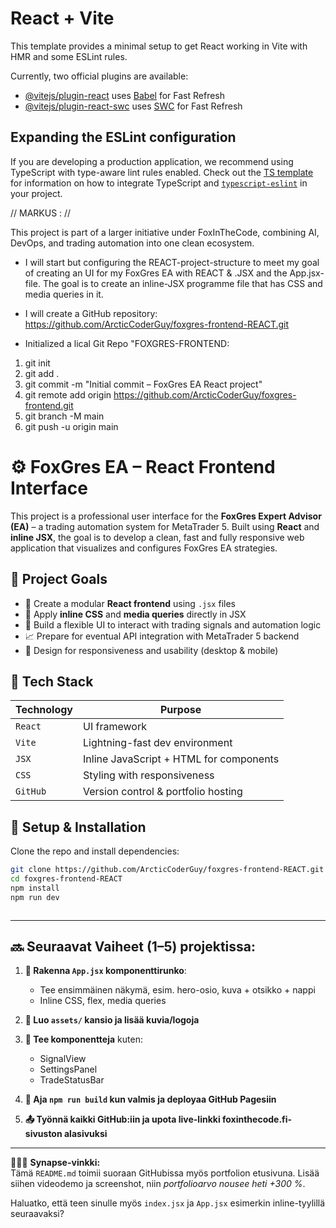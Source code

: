 # React + Vite

This template provides a minimal setup to get React working in Vite with HMR and some ESLint rules.

Currently, two official plugins are available:

- [@vitejs/plugin-react](https://github.com/vitejs/vite-plugin-react/blob/main/packages/plugin-react) uses [Babel](https://babeljs.io/) for Fast Refresh
- [@vitejs/plugin-react-swc](https://github.com/vitejs/vite-plugin-react/blob/main/packages/plugin-react-swc) uses [SWC](https://swc.rs/) for Fast Refresh

## Expanding the ESLint configuration

If you are developing a production application, we recommend using TypeScript with type-aware lint rules enabled. Check out the [TS template](https://github.com/vitejs/vite/tree/main/packages/create-vite/template-react-ts) for information on how to integrate TypeScript and [`typescript-eslint`](https://typescript-eslint.io) in your project.

// MARKUS : //

This project is part of a larger initiative under FoxInTheCode, combining AI, DevOps, and trading automation into one clean ecosystem.

- I will start but configuring the REACT-project-structure to meet my goal of creating an UI for my FoxGres EA with REACT & .JSX and the App.jsx-file. The goal is to create an inline-JSX programme file that has CSS and media queries in it.

- I will create a GitHub repository: https://github.com/ArcticCoderGuy/foxgres-frontend-REACT.git

- Initialized a lical Git Repo "FOXGRES-FRONTEND:

1. git init
2. git add .
3. git commit -m "Initial commit – FoxGres EA React project"
4. git remote add origin https://github.com/ArcticCoderGuy/foxgres-frontend.git
5. git branch -M main
6. git push -u origin main

# ⚙️ FoxGres EA – React Frontend Interface

This project is a professional user interface for the **FoxGres Expert Advisor (EA)** – a trading automation system for MetaTrader 5. Built using **React** and **inline JSX**, the goal is to develop a clean, fast and fully responsive web application that visualizes and configures FoxGres EA strategies.

## 🎯 Project Goals

- 🧩 Create a modular **React frontend** using `.jsx` files
- 💅 Apply **inline CSS** and **media queries** directly in JSX
- 🔧 Build a flexible UI to interact with trading signals and automation logic
- 📈 Prepare for eventual API integration with MetaTrader 5 backend
- 🎨 Design for responsiveness and usability (desktop & mobile)

## 📂 Tech Stack

| Technology | Purpose                                 |
| ---------- | --------------------------------------- |
| `React`    | UI framework                            |
| `Vite`     | Lightning-fast dev environment          |
| `JSX`      | Inline JavaScript + HTML for components |
| `CSS`      | Styling with responsiveness             |
| `GitHub`   | Version control & portfolio hosting     |

## 🚀 Setup & Installation

Clone the repo and install dependencies:

```bash
git clone https://github.com/ArcticCoderGuy/foxgres-frontend-REACT.git
cd foxgres-frontend-REACT
npm install
npm run dev



```

---

## 🔜 **Seuraavat Vaiheet (1–5) projektissa:**

1. **🧱 Rakenna `App.jsx` komponenttirunko**:

   - Tee ensimmäinen näkymä, esim. hero-osio, kuva + otsikko + nappi
   - Inline CSS, flex, media queries

2. **🎨 Luo `assets/` kansio ja lisää kuvia/logoja**

3. **🔁 Tee komponentteja** kuten:

   - SignalView
   - SettingsPanel
   - TradeStatusBar

4. **🚀 Aja `npm run build` kun valmis ja deployaa GitHub Pagesiin**

5. **📤 Työnnä kaikki GitHub:iin ja upota live-linkki foxinthecode.fi-sivuston alasivuksi**

---

🧙🏾‍♂️ **Synapse-vinkki:**  
Tämä `README.md` toimii suoraan GitHubissa myös portfolion etusivuna. Lisää siihen videodemo ja screenshot, niin _portfolioarvo nousee heti +300 %_.

Haluatko, että teen sinulle myös `index.jsx` ja `App.jsx` esimerkin inline-tyylillä seuraavaksi?
